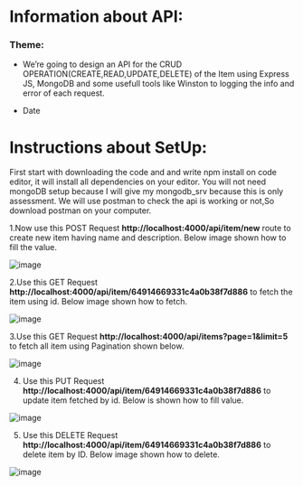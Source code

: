 # Information about API:
### Theme:
- We’re going to design an API for the CRUD OPERATION(CREATE,READ,UPDATE,DELETE) of the Item using Express JS, MongoDB and some usefull tools like Winston to logging the info and error of each request.

- Date

# Instructions about SetUp:

First start with downloading the code and and write npm install on code editor, it will install all dependencies on your editor.
You will not need  mongoDB setup because I will give my mongodb_srv because this is only assessment.
We will use postman to check the api is working or not,So download postman on your computer.

1.Now use this POST Request **http://localhost:4000/api/item/new** route to create new item having name and description. Below image shown how to fill the value.

![image]()

2.Use this GET Request **http://localhost:4000/api/item/64914669331c4a0b38f7d886**  to fetch the item using id. Below image shown how to fetch.

![image]()

3.Use this GET Request **http://localhost:4000/api/items?page=1&limit=5** to fetch all item using Pagination shown below.

![image]()

4. Use this PUT Request **http://localhost:4000/api/item/64914669331c4a0b38f7d886** to update item fetched by id. Below is shown how to fill value.

![image]()


5. Use this DELETE Request **http://localhost:4000/api/item/64914669331c4a0b38f7d886** to delete item by ID. Below image shown how to delete.

![image]()
